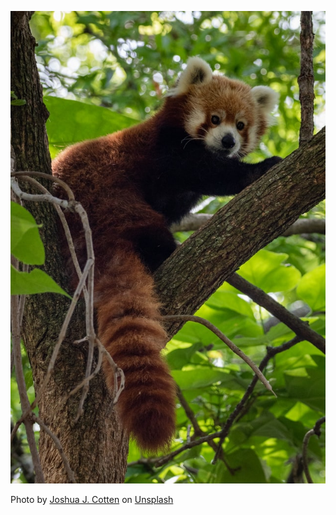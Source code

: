 ![Red panda](/img/redpanda.jpg)

Photo by <a href="https://unsplash.com/@jcotten?utm_source=unsplash&utm_medium=referral&utm_content=creditCopyText">Joshua J. Cotten</a> on <a href="https://unsplash.com/s/photos/red-panda?utm_source=unsplash&utm_medium=referral&utm_content=creditCopyText">Unsplash</a>
